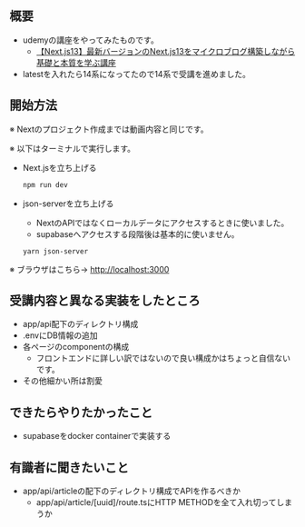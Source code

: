 ## 概要

- udemyの講座をやってみたものです。
  - [【Next.js13】最新バージョンのNext.js13をマイクロブログ構築しながら基礎と本質を学ぶ講座](https://www.udemy.com/share/109CcM3@rc9scMKgTllcXIHcM6iizpKeoTFPDJ7WPpbJx-9NLd6antoqjjHKKWsFovJPrw6f6A==/)
- latestを入れたら14系になってたので14系で受講を進めました。

## 開始方法

※ Nextのプロジェクト作成までは動画内容と同じです。

※ 以下はターミナルで実行します。

- Next.jsを立ち上げる

  ```bash
  npm run dev
  ```

- json-serverを立ち上げる

  - NextのAPIではなくローカルデータにアクセスするときに使いました。
  - supabaseへアクセスする段階後は基本的に使いません。

  ```
  yarn json-server
  ```

※ ブラウザはこちら→ [http://localhost:3000](http://localhost:3000)

## 受講内容と異なる実装をしたところ

- app/api配下のディレクトリ構成
- .envにDB情報の追加
- 各ページのcomponentの構成
  - フロントエンドに詳しい訳ではないので良い構成かはちょっと自信ないです。
- その他細かい所は割愛

## できたらやりたかったこと

- supabaseをdocker containerで実装する

## 有識者に聞きたいこと

- app/api/articleの配下のディレクトリ構成でAPIを作るべきか
  - app/api/article/[uuid]/route.tsにHTTP METHODを全て入れ切ってしまうか
